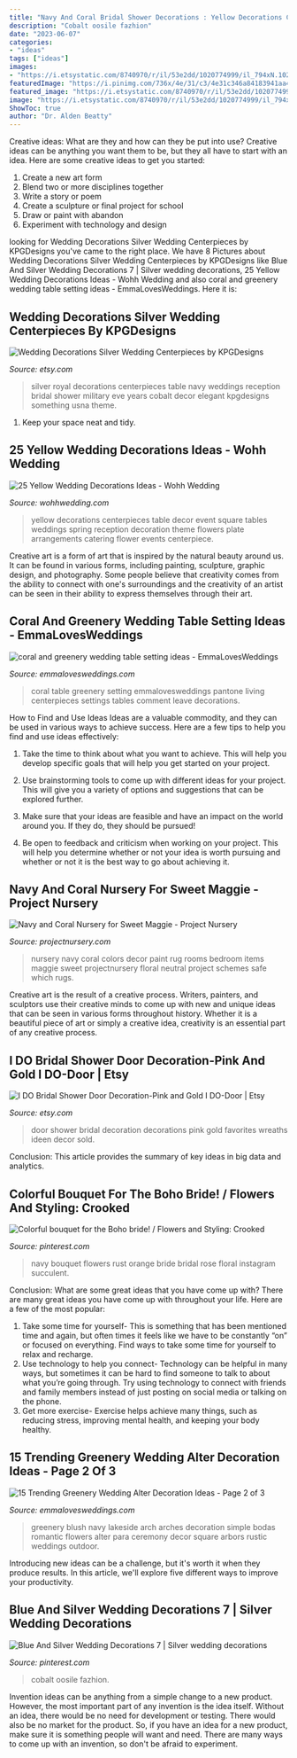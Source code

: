 ```yaml
---
title: "Navy And Coral Bridal Shower Decorations : Yellow Decorations Centerpieces Table Decor Event Square Tables Weddings Spring Reception Decoration Theme Flowers Plate Arrangements Catering Flower Events Centerpiece"
description: "Cobalt oosile fazhion"
date: "2023-06-07"
categories:
- "ideas"
tags: ["ideas"]
images:
- "https://i.etsystatic.com/8740970/r/il/53e2dd/1020774999/il_794xN.1020774999_jd9a.jpg"
featuredImage: "https://i.pinimg.com/736x/4e/31/c3/4e31c346a84183941aa4d3967b78d7e5--navy-and-rust-wedding-bride-flowers.jpg"
featured_image: "https://i.etsystatic.com/8740970/r/il/53e2dd/1020774999/il_794xN.1020774999_jd9a.jpg"
image: "https://i.etsystatic.com/8740970/r/il/53e2dd/1020774999/il_794xN.1020774999_jd9a.jpg"
ShowToc: true
author: "Dr. Alden Beatty"
---
```



Creative ideas: What are they and how can they be put into use?
Creative ideas can be anything you want them to be, but they all have to start with an idea. Here are some creative ideas to get you started: 
1. Create a new art form 
2. Blend two or more disciplines together 
3. Write a story or poem 
4. Create a sculpture or final project for school 
5. Draw or paint with abandon 
6. Experiment with technology and design 

	

		
looking for Wedding Decorations Silver Wedding Centerpieces by KPGDesigns you've came to the right place. We have 8 Pictures about Wedding Decorations Silver Wedding Centerpieces by KPGDesigns like Blue And Silver Wedding Decorations 7 | Silver wedding decorations, 25 Yellow Wedding Decorations Ideas - Wohh Wedding and also coral and greenery wedding table setting ideas - EmmaLovesWeddings. Here it is:
		
    
## Wedding Decorations Silver Wedding Centerpieces By KPGDesigns

<img loading=lazy src="http://img0.etsystatic.com/009/0/6918993/il_570xN.420235424_gaeh.jpg" onerror="this.onerror=null;this.src='https://tse3.mm.bing.net/th?id=OIP.0JfvPTbNW8zbtu1PXqLXzgHaJ4&amp;pid=15.1';" alt="Wedding Decorations Silver Wedding Centerpieces by KPGDesigns">

_Source: etsy.com_

>silver royal decorations centerpieces table navy weddings reception bridal shower military eve years cobalt decor elegant kpgdesigns something usna theme. 

	

1. Keep your space neat and tidy.

    
## 25 Yellow Wedding Decorations Ideas - Wohh Wedding

<img loading=lazy src="http://www.wohhwedding.com/wp-content/uploads/2016/05/Gorgeous-Yellow-Theme-Wedding-Decorations.jpg" onerror="this.onerror=null;this.src='https://tse2.mm.bing.net/th?id=OIP.w-FDPFsHtXV_AvB9g2GnngHaLH&amp;pid=15.1';" alt="25 Yellow Wedding Decorations Ideas - Wohh Wedding">

_Source: wohhwedding.com_

>yellow decorations centerpieces table decor event square tables weddings spring reception decoration theme flowers plate arrangements catering flower events centerpiece. 

	

Creative art is a form of art that is inspired by the natural beauty around us. It can be found in various forms, including painting, sculpture, graphic design, and photography. Some people believe that creativity comes from the ability to connect with one's surroundings and the creativity of an artist can be seen in their ability to express themselves through their art.

    
## Coral And Greenery Wedding Table Setting Ideas - EmmaLovesWeddings

<img loading=lazy src="https://emmalovesweddings.com/wp-content/uploads/2018/12/coral-and-greenery-wedding-table-setting-ideas.jpg" onerror="this.onerror=null;this.src='https://tse4.mm.bing.net/th?id=OIP.2p43co8hVUKe9aCmhKqTegHaLH&amp;pid=15.1';" alt="coral and greenery wedding table setting ideas - EmmaLovesWeddings">

_Source: emmalovesweddings.com_

>coral table greenery setting emmalovesweddings pantone living centerpieces settings tables comment leave decorations. 

	

How to Find and Use Ideas
Ideas are a valuable commodity, and they can be used in various ways to achieve success. Here are a few tips to help you find and use ideas effectively:
1. Take the time to think about what you want to achieve. This will help you develop specific goals that will help you get started on your project.

2. Use brainstorming tools to come up with different ideas for your project. This will give you a variety of options and suggestions that can be explored further.

3. Make sure that your ideas are feasible and have an impact on the world around you. If they do, they should be pursued!

4. Be open to feedback and criticism when working on your project. This will help you determine whether or not your idea is worth pursuing and whether or not it is the best way to go about achieving it.

    
## Navy And Coral Nursery For Sweet Maggie - Project Nursery

<img loading=lazy src="https://projectnursery.com/wp-content/uploads/2014/12/DSC00382.jpg" onerror="this.onerror=null;this.src='https://tse3.mm.bing.net/th?id=OIP.h25b-E7Y0KDglDQwOFZNRgHaLH&amp;pid=15.1';" alt="Navy and Coral Nursery for Sweet Maggie - Project Nursery">

_Source: projectnursery.com_

>nursery navy coral colors decor paint rug rooms bedroom items maggie sweet projectnursery floral neutral project schemes safe which rugs. 

	

Creative art is the result of a creative process. Writers, painters, and sculptors use their creative minds to come up with new and unique ideas that can be seen in various forms throughout history. Whether it is a beautiful piece of art or simply a creative idea, creativity is an essential part of any creative process.

    
## I DO Bridal Shower Door Decoration-Pink And Gold I DO-Door | Etsy

<img loading=lazy src="https://i.etsystatic.com/8740970/r/il/53e2dd/1020774999/il_794xN.1020774999_jd9a.jpg" onerror="this.onerror=null;this.src='https://tse4.mm.bing.net/th?id=OIP.L-6fGv5GArSgpZOfhUS4RwHaOF&amp;pid=15.1';" alt="I DO Bridal Shower Door Decoration-Pink and Gold I DO-Door | Etsy">

_Source: etsy.com_

>door shower bridal decoration decorations pink gold favorites wreaths ideen decor sold. 

	

Conclusion:
This article provides the summary of key ideas in big data and analytics.

    
## Colorful Bouquet For The Boho Bride! / Flowers And Styling: Crooked

<img loading=lazy src="https://i.pinimg.com/736x/4e/31/c3/4e31c346a84183941aa4d3967b78d7e5--navy-and-rust-wedding-bride-flowers.jpg" onerror="this.onerror=null;this.src='https://tse1.mm.bing.net/th?id=OIP.63b528Y67UY7sh56gUIdngHaE7&amp;pid=15.1';" alt="Colorful bouquet for the Boho bride! / Flowers and Styling: Crooked">

_Source: pinterest.com_

>navy bouquet flowers rust orange bride bridal rose floral instagram succulent. 

	

Conclusion: What are some great ideas that you have come up with?
There are many great ideas you have come up with throughout your life. Here are a few of the most popular: 
1. Take some time for yourself- This is something that has been mentioned time and again, but often times it feels like we have to be constantly “on” or focused on everything. Find ways to take some time for yourself to relax and recharge. 
2. Use technology to help you connect- Technology can be helpful in many ways, but sometimes it can be hard to find someone to talk to about what you’re going through. Try using technology to connect with friends and family members instead of just posting on social media or talking on the phone. 
3. Get more exercise- Exercise helps achieve many things, such as reducing stress, improving mental health, and keeping your body healthy.

    
## 15 Trending Greenery Wedding Alter Decoration Ideas - Page 2 Of 3

<img loading=lazy src="http://emmalovesweddings.com/wp-content/uploads/2017/11/greenery-wedding-alter-for-a-lakeside-wedding.jpg" onerror="this.onerror=null;this.src='https://tse2.mm.bing.net/th?id=OIP.6xhh2_UTC6E0_DiA1WaXjwHaLF&amp;pid=15.1';" alt="15 Trending Greenery Wedding Alter Decoration Ideas - Page 2 of 3">

_Source: emmalovesweddings.com_

>greenery blush navy lakeside arch arches decoration simple bodas romantic flowers alter para ceremony decor square arbors rustic weddings outdoor. 

	

Introducing new ideas can be a challenge, but it's worth it when they produce results. In this article, we'll explore five different ways to improve your productivity.

    
## Blue And Silver Wedding Decorations 7 | Silver Wedding Decorations

<img loading=lazy src="https://i.pinimg.com/736x/dc/2b/52/dc2b52e4327172f6cbfd0eb02e442f79.jpg" onerror="this.onerror=null;this.src='https://tse3.mm.bing.net/th?id=OIP.6YhNxRR2Fqc7vy0IqdlUdAHaJ3&amp;pid=15.1';" alt="Blue And Silver Wedding Decorations 7 | Silver wedding decorations">

_Source: pinterest.com_

>cobalt oosile fazhion. 

	

Invention ideas can be anything from a simple change to a new product. However, the most important part of any invention is the idea itself. Without an idea, there would be no need for development or testing. There would also be no market for the product. So, if you have an idea for a new product, make sure it is something people will want and need. There are many ways to come up with an invention, so don't be afraid to experiment.

